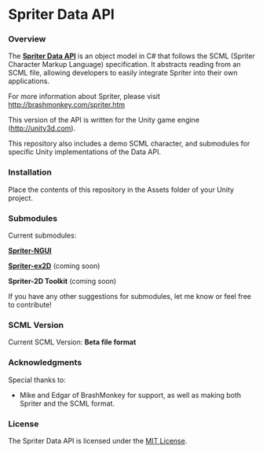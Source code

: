 # Spriter Data API

### Overview

The **[Spriter Data API](https://github.com/Thinksquirrel-Software/spriterdapi-unity)** is an object model in C# that follows the SCML (Spriter Character Markup Language) specification. It abstracts reading from an SCML file, allowing developers to easily integrate Spriter into their own applications.

For more information about Spriter, please visit <http://brashmonkey.com/spriter.htm>

This version of the API is written for the Unity game engine (<http://unity3d.com>).

This repository also includes a demo SCML character, and submodules for specific Unity implementations of the Data API.

### Installation

Place the contents of this repository in the Assets folder of your Unity project.

### Submodules

Current submodules:

**[Spriter-NGUI](https://github.com/Thinksquirrel-Software/spriterdapi-unity-ngui)**

**[Spriter-ex2D](https://github.com/Thinksquirrel-Software/spriterdapi-unity-ex2d)** (coming soon)

**Spriter-2D Toolkit** (coming soon)

If you have any other suggestions for submodules, let me know or feel free to contribute!

### SCML Version

Current SCML Version: **Beta file format**

### Acknowledgments

Special thanks to:

* Mike and Edgar of BrashMonkey for support, as well as making both Spriter and the SCML format.

### License

The Spriter Data API is licensed under the [MIT License](https://github.com/Thinksquirrel-Software/spriterdapi-unity/blob/master/Plugins/SpriterData/LICENSE.txt).